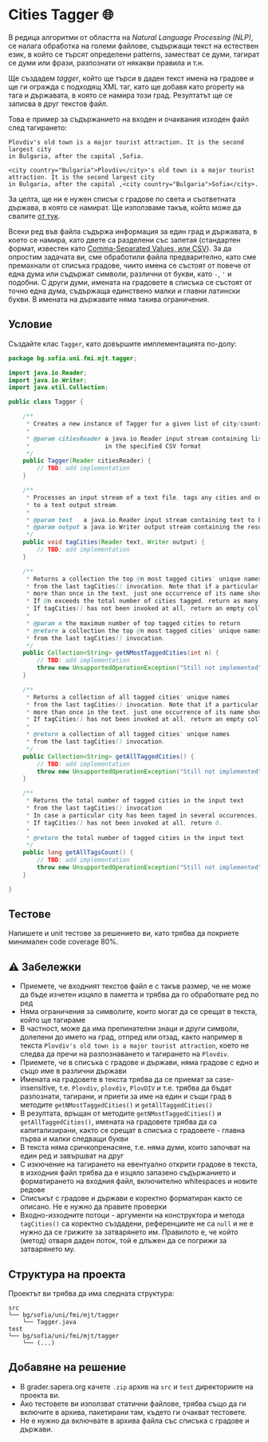 # Cities Tagger :globe_with_meridians:

В редица алгоритми от областта на *Natural Language Processing (NLP)*, се налага обработка на големи файлове, съдържащи текст на естествен език, в който се търсят определени patterns, заместват се думи, тагират се думи или фрази, разпознати от някакви правила и т.н.

Ще създадем *tagger*, който ще търси в даден текст имена на градове и ще ги огражда с подходящ XML таг, като ще добавя като property на тага и държавата, в която се намира този град. Резултатът ще се записва в друг текстов файл.

Това е пример за съдържанието на входен и очаквания изходен файл след тагирането:

```
Plovdiv's old town is a major tourist attraction. It is the second largest city
in Bulgaria, after the capital ,Sofia.
```

```
<city country="Bulgaria">Plovdiv</city>'s old town is a major tourist attraction. It is the second largest city
in Bulgaria, after the capital ,<city country="Bulgaria">Sofia</city>.
```

За целта, ще ни е нужен списък с градове по света и съответната държава, в която се намират. Ще използваме такъв, който може да свалите [от тук](./resources/world-cities.csv).

Всеки ред във файла съдържа информация за един град и държавата, в което се намира, като двете са разделени със запетая (стандартен формат, известен като [Comma-Separated Values, или CSV](https://en.wikipedia.org/wiki/Comma-separated_values)). За да опростим задачата ви, сме обработили файла предварително, като сме премахнали от списъка градове, чиито имена се състоят от повече от една дума или съдържат символи, различни от букви, като `-`, `'` и подобни. С други думи, имената на градовете в списъка се състоят от точно една дума, съдържаща единствено малки и главни латински букви. В имената на държавите няма такива ограничения.

## Условие

Създайте клас `Tagger`, като довършите имплементацията по-долу:

```java
package bg.sofia.uni.fmi.mjt.tagger;

import java.io.Reader;
import java.io.Writer;
import java.util.Collection;

public class Tagger {

    /**
     * Creates a new instance of Tagger for a given list of city/country pairs
     *
     * @param citiesReader a java.io.Reader input stream containing list of cities and countries
     *                     in the specified CSV format
     */
    public Tagger(Reader citiesReader) {
        // TBD: add implementation
    }

    /**
     * Processes an input stream of a text file, tags any cities and outputs result
     * to a text output stream.
     *
     * @param text   a java.io.Reader input stream containing text to be processed
     * @param output a java.io.Writer output stream containing the result of tagging
     */
    public void tagCities(Reader text, Writer output) {
        // TBD: add implementation
    }

    /**
     * Returns a collection the top @n most tagged cities' unique names
     * from the last tagCities() invocation. Note that if a particular city has been tagged
     * more than once in the text, just one occurrence of its name should appear in the result.
     * If @n exceeds the total number of cities tagged, return as many as available
     * If tagCities() has not been invoked at all, return an empty collection.
     *
     * @param n the maximum number of top tagged cities to return
     * @return a collection the top @n most tagged cities' unique names
     * from the last tagCities() invocation.
     */
    public Collection<String> getNMostTaggedCities(int n) {
        // TBD: add implementation
        throw new UnsupportedOperationException("Still not implemented");
    }

    /**
     * Returns a collection of all tagged cities' unique names
     * from the last tagCities() invocation. Note that if a particular city has been tagged
     * more than once in the text, just one occurrence of its name should appear in the result.
     * If tagCities() has not been invoked at all, return an empty collection.
     *
     * @return a collection of all tagged cities' unique names
     * from the last tagCities() invocation.
     */
    public Collection<String> getAllTaggedCities() {
        // TBD: add implementation
        throw new UnsupportedOperationException("Still not implemented");
    }

    /**
     * Returns the total number of tagged cities in the input text
     * from the last tagCities() invocation
     * In case a particular city has been taged in several occurences, all must be counted.
     * If tagCities() has not been invoked at all, return 0.
     *
     * @return the total number of tagged cities in the input text
     */
    public long getAllTagsCount() {
        // TBD: add implementation
        throw new UnsupportedOperationException("Still not implemented");
    }

}
```

## Тестове

Напишете и unit тестове за решението ви, като трябва да покриете минимален code coverage 80%.

## :warning: Забележки

 - Приемете, че входният текстов файл е с такъв размер, че не може да бъде изчетен изцяло в паметта и трябва да го обработвате ред по ред
 - Няма ограничения за символите, които могат да се срещат в текста, който ще тагираме
 - В частност, може да има препинателни знаци и други символи, долепени до името на град, отпред или отзад, както например в текста `Plovdiv's old town is a major tourist attraction`, което не следва да пречи на разпознаването и тагирането на `Plovdiv`.
 - Приемете, че в списъка с градове и държави, няма градове с едно и също име в различни държави
 - Имената на градовете в текста трябва да се приемат зa case-insensitive, т.е. `Plovdiv`, `plovdiv`, `PlovDIV` и т.е. трябва да бъдат разпознати, тагирани, и приети за име на един и същи град в методите `getNMostTaggedCities()` и `getAllTaggedCities()`
 - В резултата, връщан от методите `getNMostTaggedCities()` и `getAllTaggedCities()`, имената на градовете трябва да са капитализирани, както се срещат в списъка с градовете - главна първа и малки следващи букви
 - В текста няма сричкопренасяне, т.е. няма думи, които започват на един ред и завършват на друг
 - С изкючение на тагирането на евентуално открити градове в текста, в изходния файл трябва да е изцяло запазено съдържанието и форматирането на входния файл, включително whitespaces и новите редове
 - Списъкът с градове и държави е коректно форматиран както се описано. Не е нужно да правите проверки
 - Входно-изходните потоци - аргументи на конструктора и метода `tagCities()` са коректно създадени, референциите не са `null` и не е нужно да се грижите за затварянето им. Правилото е, че който (метод) отваря даден поток, той е длъжен да се погрижи за затварянето му.

## Структура на проекта

Проектът ви трябва да има следната структура:

```
src
└── bg/sofia/uni/fmi/mjt/tagger
    └── Tagger.java
test
└── bg/sofia/uni/fmi/mjt/tagger
    └── (...)
```

## Добавяне на решение

 - В grader.sapera.org качете `.zip` архив на `src` и `test` директориите на проекта ви.
 - Ако тестовете ви използват статични файлове, трябва също да ги включите в архива, пакетирани там, където ги очакват тестовете.
 - Не е нужно да включвате в архива файла със списъка с градове и държави.